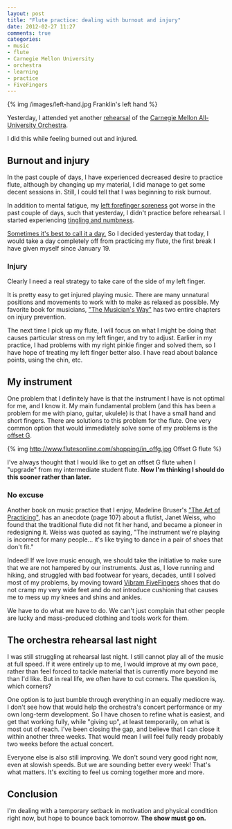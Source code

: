 ```yaml
---
layout: post
title: "Flute practice: dealing with burnout and injury"
date: 2012-02-27 11:27
comments: true
categories:
- music
- flute
- Carnegie Mellon University
- orchestra
- learning
- practice
- FiveFingers
---
```

{% img /images/left-hand.jpg Franklin's left hand %}

Yesterday, I attended yet another [rehearsal](http://franklinchen.com/blog/2012/02/22/flute-progress-still-hanging-in-there/) of the [Carnegie Mellon All-University Orchestra](http://www.andrew.cmu.edu/user/auo/).

I did this while feeling burned out and injured.

<!--more-->

## Burnout and injury

In the past couple of days, I have experienced decreased desire to practice flute, although by changing up my material, I did manage to get some decent sessions in. Still, I could tell that I was beginning to risk burnout.

In addition to mental fatigue, my [left forefinger soreness](http://franklinchen.com/blog/2012/02/14/flute-progress-report-day-of-reckoning-approaches/) got worse in the past couple of days, such that yesterday, I didn't practice before rehearsal. I started experiencing [tingling and numbness](http://www.jennifercluff.com/lineup.htm#indentation).

[Sometimes it's best to call it a day.](http://theskooloflife.com/wordpress/sometimes-its-best-to-call-it-a-day/) So I decided yesterday that today, I would take a day completely off from practicing my flute, the first break I have given myself since January 19.

### Injury

Clearly I need a real strategy to take care of the side of my left finger.

It is pretty easy to get injured playing music. There are many unnatural positions and movements to work with to make as relaxed as possible. My favorite book for musicians, ["The Musician's Way"](http://musiciansway.com/) has two entire chapters on injury prevention.

The next time I pick up my flute, I will focus on what I might be doing that causes particular stress on my left finger, and try to adjust. Earlier in my practice, I had problems with my right pinkie finger and solved them, so I have hope of treating my left finger better also. I have read about balance points, using the chin, etc.

## My instrument

One problem that I definitely have is that the instrument I have is not optimal for me, and I know it. My main fundamental problem (and this has been a problem for me with piano, guitar, ukulele) is that I have a small hand and short fingers. There are solutions to this problem for the flute. One very common option that would immediately solve some of my problems is the [offset G](http://www.flutesonline.com/in_offg.htm).

{% img http://www.flutesonline.com/shopping/in_offg.jpg Offset G flute %}

I've always thought that I would like to get an offset G flute when I "upgrade" from my intermediate student flute. **Now I'm thinking I should do this sooner rather than later.**

### No excuse

Another book on music practice that I enjoy, Madeline Bruser's ["The Art of Practicing"](http://artofpracticing.com/), has an anecdote (page 107) about a flutist, Janet Weiss, who found that the traditional flute did not fit her hand, and became a pioneer in redesigning it. Weiss was quoted as saying, "The instrument we're playing is incorrect for many people... it's like trying to dance in a pair of shoes that don't fit."

Indeed! If we love music enough, we should take the initiative to make sure that we are not hampered by our instruments. Just as, I love running and hiking, and struggled with bad footwear for years, decades, until I solved most of my problems, by moving toward [Vibram FiveFingers](http://franklinchen.com/blog/categories/fivefingers/) shoes that do not cramp my very wide feet and do not introduce cushioning that causes me to mess up my knees and shins and ankles.

We have to do what we have to do. We can't just complain that other people are lucky and mass-produced clothing and tools work for them. 

## The orchestra rehearsal last night

I was still struggling at rehearsal last night. I still cannot play all of the music at full speed. If it were entirely up to me, I would improve at my own pace, rather than feel forced to tackle material that is currently more beyond me than I'd like. But in real life, we often have to cut corners. The question is, which corners?

One option is to just bumble through everything in an equally mediocre way. I don't see how that would help the orchestra's concert performance or my own long-term development. So I have chosen to refine what is easiest, and get that working fully, while "giving up", at least temporarily, on what is most out of reach. I've been closing the gap, and believe that I can close it within another three weeks. That would mean I will feel fully ready probably two weeks before the actual concert.

Everyone else is also still improving. We don't sound very good right now, even at slowish speeds. But we are sounding better every week! That's what matters. It's exciting to feel us coming together more and more.

## Conclusion

I'm dealing with a temporary setback in motivation and physical condition right now, but hope to bounce back tomorrow. **The show must go on.**

